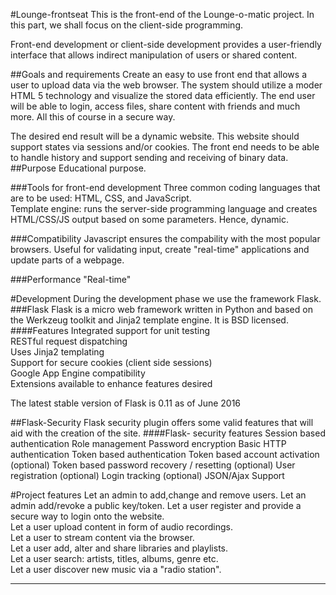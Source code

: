 #Lounge-frontseat
This is the front-end of the Lounge-o-matic project. In this part, we shall focus on the client-side programming.

Front-end development or client-side development provides a user-friendly interface 
that allows indirect manipulation of users or shared content.


##Goals and requirements
Create an easy to use front end that allows a user to upload data via the web browser. 
The system should utilize a moder HTML 5 technology and visualize the stored data efficiently.
The end user will be able to login, access files, share content with friends and much more. All this of course in a secure way.

The desired end result will be a dynamic website. This website should support states via sessions and/or cookies.
The front end needs to be able to handle history and support sending and receiving of binary data.
##Purpose
Educational purpose. 

###Tools for front-end development
Three common coding languages that are to be used: HTML, CSS, and JavaScript.   
Template engine: runs the server-side programming language and creates HTML/CSS/JS
output based on some parameters. Hence, dynamic.

###Compatibility
Javascript ensures the compability with the most popular browsers.
Useful for validating input, create "real-time" applications and update parts of a webpage. 

###Performance
"Real-time"

#Development
During the development phase we use the framework Flask.
###Flask
Flask is a micro web framework written in Python and based on the Werkzeug toolkit and Jinja2 template engine. It is BSD licensed.
####Features
    Integrated support for unit testing  
    RESTful request dispatching  
    Uses Jinja2 templating   
    Support for secure cookies (client side sessions)  
    Google App Engine compatibility  
    Extensions available to enhance features desired 

The latest stable version of Flask is 0.11 as of June 2016

##Flask-Security
Flask security plugin offers some valid features that will aid with the creation of the site. 
####Flask- security features
    Session based authentication
    Role management
    Password encryption
    Basic HTTP authentication
    Token based authentication
    Token based account activation (optional)
    Token based password recovery / resetting (optional)
    User registration (optional)
    Login tracking (optional)
    JSON/Ajax Support


#Project features 
Let an admin to add,change and remove users.
Let an admin add/revoke a public key/token. 
Let a user register and provide a secure way to login onto the website.  
Let a user upload content in form of audio recordings.  
Let a user to stream content via the browser.  
Let a user add, alter and share libraries and playlists.  
Let a user search: artists, titles, albums, genre etc.  
Let a user discover new music via a "radio station".


 
---------------------------------------------------------
